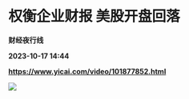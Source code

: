 # 权衡企业财报 美股开盘回落
**财经夜行线**

**2023-10-17 14:44**

**https://www.yicai.com/video/101877852.html**

![](http://imgcdn.yicai.com/vms-new/2023/10/bc917a71-6643-42f5-88cb-6046ab766107_jWyr.jpg)